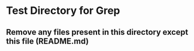 # Test Directory for Grep

## Remove any files present in this directory except this file (README.md)
